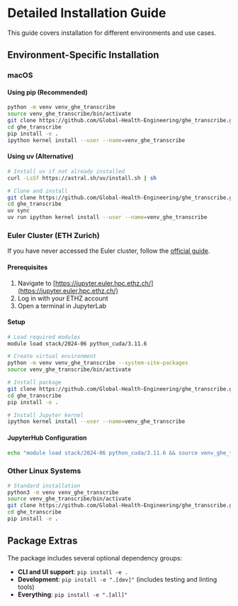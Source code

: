 # Detailed Installation Guide

This guide covers installation for different environments and use cases.

## Environment-Specific Installation

### macOS

#### Using pip (Recommended)
```bash
python -m venv venv_ghe_transcribe
source venv_ghe_transcribe/bin/activate
git clone https://github.com/Global-Health-Engineering/ghe_transcribe.git
cd ghe_transcribe
pip install -e .
ipython kernel install --user --name=venv_ghe_transcribe
```

#### Using uv (Alternative)
```bash
# Install uv if not already installed
curl -LsSf https://astral.sh/uv/install.sh | sh

# Clone and install
git clone https://github.com/Global-Health-Engineering/ghe_transcribe.git
cd ghe_transcribe
uv sync
uv run ipython kernel install --user --name=venv_ghe_transcribe
```

### Euler Cluster (ETH Zurich)

If you have never accessed the Euler cluster, follow the [official guide](https://scicomp.ethz.ch/wiki/Accessing_the_clusters#SSH).

#### Prerequisites
1. Navigate to [https://jupyter.euler.hpc.ethz.ch/](https://jupyter.euler.hpc.ethz.ch/)
2. Log in with your ETHZ account
3. Open a terminal in JupyterLab

#### Setup
```bash
# Load required modules
module load stack/2024-06 python_cuda/3.11.6

# Create virtual environment
python -m venv venv_ghe_transcribe --system-site-packages
source venv_ghe_transcribe/bin/activate

# Install package
git clone https://github.com/Global-Health-Engineering/ghe_transcribe.git
cd ghe_transcribe
pip install -e .

# Install Jupyter kernel
ipython kernel install --user --name=venv_ghe_transcribe
```

#### JupyterHub Configuration
```bash
echo "module load stack/2024-06 python_cuda/3.11.6 && source venv_ghe_transcribe/bin/activate" >> ~/.config/euler/jupyterhub/jupyterlabrc
```

### Other Linux Systems
```bash
# Standard installation
python3 -m venv venv_ghe_transcribe
source venv_ghe_transcribe/bin/activate
git clone https://github.com/Global-Health-Engineering/ghe_transcribe.git
cd ghe_transcribe
pip install -e .
```

## Package Extras

The package includes several optional dependency groups:

- **CLI and UI support**: `pip install -e .`
- **Development**: `pip install -e ".[dev]"` (includes testing and linting tools)
- **Everything**: `pip install -e ".[all]"`

